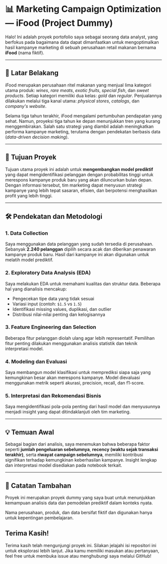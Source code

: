 # 📊 Marketing Campaign Optimization — iFood (Project Dummy)

Halo! Ini adalah proyek portofolio saya sebagai seorang data analyst, yang berfokus pada bagaimana data dapat dimanfaatkan untuk mengoptimalkan hasil kampanye marketing di sebuah perusahaan retail makanan bernama **iFood** (nama fiktif).

---

## 🧠 Latar Belakang

iFood merupakan perusahaan ritel makanan yang menjual lima kategori utama produk: *wines*, *rare meats*, *exotic fruits*, *special fish*, dan *sweet products*. Setiap kategori memiliki dua kelas: *gold* dan *regular*. Penjualannya dilakukan melalui tiga kanal utama: *physical stores*, *catalogs*, dan *company's website*.

Selama tiga tahun terakhir, iFood mengalami pertumbuhan pendapatan yang sehat. Namun, proyeksi tiga tahun ke depan menunjukkan tren yang kurang menggembirakan. Salah satu strategi yang diambil adalah meningkatkan performa kampanye marketing, terutama dengan pendekatan berbasis data (*data-driven decision making*).

---

## 🎯 Tujuan Proyek

Tujuan utama proyek ini adalah untuk **mengembangkan model prediktif** yang dapat mengidentifikasi pelanggan dengan probabilitas tinggi untuk merespons kampanye produk baru yang akan diluncurkan bulan depan. Dengan informasi tersebut, tim marketing dapat menyusun strategi kampanye yang lebih tepat sasaran, efisien, dan berpotensi menghasilkan profit yang lebih tinggi.

---

## 🛠️ Pendekatan dan Metodologi

### 1. Data Collection
Saya menggunakan data pelanggan yang sudah tersedia di perusahaan. Sebanyak **2.240 pelanggan** dipilih secara acak dan diberikan penawaran kampanye produk baru. Hasil dari kampanye ini akan digunakan untuk melatih model prediktif.

### 2. Exploratory Data Analysis (EDA)
Saya melakukan EDA untuk memahami kualitas dan struktur data. Beberapa hal yang dianalisis mencakup:
- Pengecekan tipe data yang tidak sesuai
- Variasi input (contoh: `$1.5` vs `1.5`)
- Identifikasi missing values, duplikasi, dan outlier
- Distribusi nilai-nilai penting dan kelogisannya

### 3. Feature Engineering dan Selection
Beberapa fitur pelanggan diolah ulang agar lebih representatif. Pemilihan fitur penting dilakukan menggunakan analisis statistik dan teknik interpretasi model.

### 4. Modeling dan Evaluasi
Saya membangun model klasifikasi untuk memprediksi siapa saja yang kemungkinan besar akan merespons kampanye. Model dievaluasi menggunakan metrik seperti akurasi, precision, recall, dan f1-score.

### 5. Interpretasi dan Rekomendasi Bisnis
Saya mengidentifikasi pola-pola penting dari hasil model dan menyusunnya menjadi insight yang dapat ditindaklanjuti oleh tim marketing.

---

## 💡 Temuan Awal

Sebagai bagian dari analisis, saya menemukan bahwa beberapa faktor seperti **jumlah pengeluaran sebelumnya**, **recency (waktu sejak transaksi terakhir)**, serta **riwayat campaign sebelumnya**, memiliki kontribusi signifikan terhadap kemungkinan keberhasilan kampanye. Insight lengkap dan interpretasi model disediakan pada notebook terkait.

---

## 📌 Catatan Tambahan
Proyek ini merupakan proyek dummy yang saya buat untuk menunjukkan kemampuan analisis data dan pemodelan prediktif dalam konteks nyata.

Nama perusahaan, produk, dan data bersifat fiktif dan digunakan hanya untuk kepentingan pembelajaran.

## Terima Kasih!
Terima kasih telah mengunjungi proyek ini. Silakan jelajahi isi repositori ini untuk eksplorasi lebih lanjut. Jika kamu memiliki masukan atau pertanyaan, feel free untuk membuka issue atau menghubungi saya melalui GitHub!
